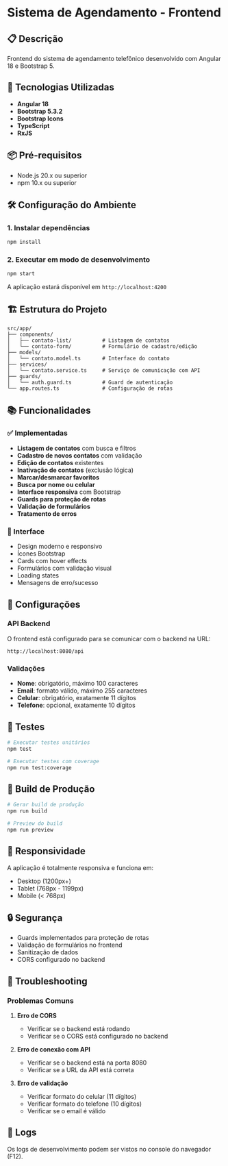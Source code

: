 # Sistema de Agendamento - Frontend

## 📋 Descrição
Frontend do sistema de agendamento telefônico desenvolvido com Angular 18 e Bootstrap 5.

## 🚀 Tecnologias Utilizadas
- **Angular 18**
- **Bootstrap 5.3.2**
- **Bootstrap Icons**
- **TypeScript**
- **RxJS**

## 📦 Pré-requisitos
- Node.js 20.x ou superior
- npm 10.x ou superior

## 🛠️ Configuração do Ambiente

### 1. Instalar dependências
```bash
npm install
```

### 2. Executar em modo de desenvolvimento
```bash
npm start
```

A aplicação estará disponível em `http://localhost:4200`

## 🏗️ Estrutura do Projeto

```
src/app/
├── components/
│   ├── contato-list/          # Listagem de contatos
│   └── contato-form/          # Formulário de cadastro/edição
├── models/
│   └── contato.model.ts       # Interface do contato
├── services/
│   └── contato.service.ts     # Serviço de comunicação com API
├── guards/
│   └── auth.guard.ts          # Guard de autenticação
└── app.routes.ts              # Configuração de rotas
```

## 📚 Funcionalidades

### ✅ Implementadas
- **Listagem de contatos** com busca e filtros
- **Cadastro de novos contatos** com validação
- **Edição de contatos** existentes
- **Inativação de contatos** (exclusão lógica)
- **Marcar/desmarcar favoritos**
- **Busca por nome ou celular**
- **Interface responsiva** com Bootstrap
- **Guards para proteção de rotas**
- **Validação de formulários**
- **Tratamento de erros**

### 🎨 Interface
- Design moderno e responsivo
- Ícones Bootstrap
- Cards com hover effects
- Formulários com validação visual
- Loading states
- Mensagens de erro/sucesso

## 🔧 Configurações

### API Backend
O frontend está configurado para se comunicar com o backend na URL:
```
http://localhost:8080/api
```

### Validações
- **Nome**: obrigatório, máximo 100 caracteres
- **Email**: formato válido, máximo 255 caracteres
- **Celular**: obrigatório, exatamente 11 dígitos
- **Telefone**: opcional, exatamente 10 dígitos

## 🧪 Testes

```bash
# Executar testes unitários
npm test

# Executar testes com coverage
npm run test:coverage
```

## 🚀 Build de Produção

```bash
# Gerar build de produção
npm run build

# Preview do build
npm run preview
```

## 📱 Responsividade

A aplicação é totalmente responsiva e funciona em:
- Desktop (1200px+)
- Tablet (768px - 1199px)
- Mobile (< 768px)

## 🔒 Segurança

- Guards implementados para proteção de rotas
- Validação de formulários no frontend
- Sanitização de dados
- CORS configurado no backend

## 🐛 Troubleshooting

### Problemas Comuns

1. **Erro de CORS**
   - Verificar se o backend está rodando
   - Verificar se o CORS está configurado no backend

2. **Erro de conexão com API**
   - Verificar se o backend está na porta 8080
   - Verificar se a URL da API está correta

3. **Erro de validação**
   - Verificar formato do celular (11 dígitos)
   - Verificar formato do telefone (10 dígitos)
   - Verificar se o email é válido

## 📝 Logs

Os logs de desenvolvimento podem ser vistos no console do navegador (F12).
